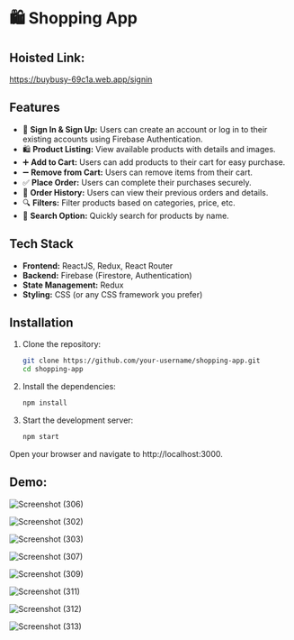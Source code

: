 # 🛍️ Shopping App

## Hoisted Link: 
   https://buybusy-69c1a.web.app/signin

## Features

- 🔐 **Sign In & Sign Up:** Users can create an account or log in to their existing accounts using Firebase Authentication.
- 🛍️ **Product Listing:** View available products with details and images.
- ➕ **Add to Cart:** Users can add products to their cart for easy purchase.
- ➖ **Remove from Cart:** Users can remove items from their cart.
- ✅ **Place Order:** Users can complete their purchases securely.
- 📜 **Order History:** Users can view their previous orders and details.
- 🔍 **Filters:** Filter products based on categories, price, etc.
- 🔎 **Search Option:** Quickly search for products by name.

## Tech Stack

- **Frontend:** ReactJS, Redux, React Router
- **Backend:** Firebase (Firestore, Authentication)
- **State Management:** Redux
- **Styling:** CSS (or any CSS framework you prefer)

## Installation

1. Clone the repository:

   ```bash
   git clone https://github.com/your-username/shopping-app.git
   cd shopping-app
   
2. Install the dependencies:

   ```bash
   npm install

3. Start the development server:

   ```bash
   npm start
Open your browser and navigate to http://localhost:3000.

## Demo:

![Screenshot (306)](https://github.com/user-attachments/assets/3c4217eb-8363-4b8a-8c81-6e5fcc8fd87e)

![Screenshot (302)](https://github.com/user-attachments/assets/7df5a632-2328-4208-a9a0-3dd42b0f81d8)

![Screenshot (303)](https://github.com/user-attachments/assets/a098c0d4-0143-4ba4-a80f-db3dfffa62f9)

![Screenshot (307)](https://github.com/user-attachments/assets/524aed39-d637-4e3a-a950-af30d282365d)

![Screenshot (309)](https://github.com/user-attachments/assets/d584313a-2c1f-4e4e-b5d4-9b92771a4a78)

![Screenshot (311)](https://github.com/user-attachments/assets/0eee9662-991b-4db0-a255-021dd03e094a)

![Screenshot (312)](https://github.com/user-attachments/assets/7743ec41-0465-41a0-82fb-4ea2f092bdc1)

![Screenshot (313)](https://github.com/user-attachments/assets/aa098dc8-9471-48c0-8001-86d281221c34)









